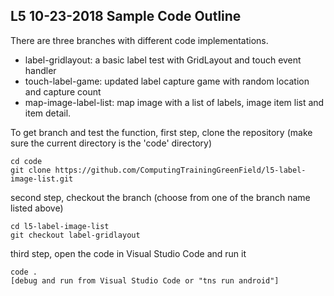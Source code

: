## L5 10-23-2018 Sample Code Outline
There are three branches with different code implementations. 
- label-gridlayout: a basic label test with GridLayout and touch event handler
- touch-label-game: updated label capture game with random location and capture count
- map-image-label-list: map image with a list of labels, image item list and item detail.

To get branch and test the function, 
first step, clone the repository (make sure the current directory is the 'code' directory)
```
cd code
git clone https://github.com/ComputingTrainingGreenField/l5-label-image-list.git
```
second step, checkout the branch (choose from one of the branch name listed above)
```
cd l5-label-image-list
git checkout label-gridlayout
```
third step, open the code in Visual Studio Code and run it
```
code .
[debug and run from Visual Studio Code or "tns run android"]
```

